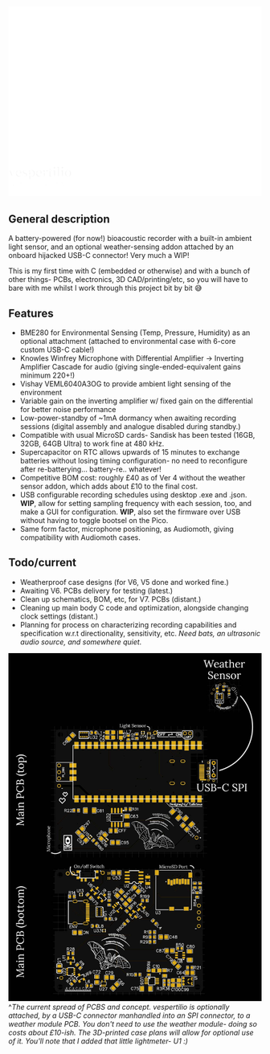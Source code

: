 ![](https://github.com/callous4567/Batcorder/blob/main/design_bat.png)

## General description 
A battery-powered (for now!) bioacoustic recorder with a built-in ambient light sensor, and an optional weather-sensing addon attached by an onboard hijacked USB-C connector! Very much a WIP!

This is my first time with C (embedded or otherwise) and with a bunch of other things- PCBs, electronics, 3D CAD/printing/etc, so you will have to bare with me whilst I work through this project bit by bit 😅

## Features 
- BME280 for Environmental Sensing (Temp, Pressure, Humidity) as an optional attachment (attached to environmental case with 6-core custom USB-C cable!) 
- Knowles Winfrey Microphone with Differential Amplifier -> Inverting Amplifier Cascade for audio (giving single-ended-equivalent gains minimum 220+!)
- Vishay VEML6040A3OG to provide ambient light sensing of the environment
- Variable gain on the inverting amplifier w/ fixed gain on the differential for better noise performance 
- Low-power-standby of ~1mA dormancy when awaiting recording sessions (digital assembly and analogue disabled during standby.)
- Compatible with usual MicroSD cards- Sandisk has been tested (16GB, 32GB, 64GB Ultra) to work fine at 480 kHz.
- Supercapacitor on RTC allows upwards of 15 minutes to exchange batteries without losing timing configuration- no need to reconfigure after re-batterying... battery-re.. whatever!
- Competitive BOM cost: roughly £40 as of Ver 4 without the weather sensor addon, which adds about £10 to the final cost.
- USB configurable recording schedules using desktop .exe and .json. **WIP**, allow for setting sampling frequency with each session, too, and make a GUI for configuration. **WIP**, also set the firmware over USB without having to toggle bootsel on the Pico. 
- Same form factor, microphone positioning, as Audiomoth, giving compatibility with Audiomoth cases.

## Todo/current
- Weatherproof case designs (for V6, V5 done and worked fine.) 
- Awaiting V6. PCBs delivery for testing (latest.)
- Clean up schematics, BOM, etc, for V7. PCBs (distant.)
- Cleaning up main body C code and optimization, alongside changing clock settings (distant.)
- Planning for process on characterizing recording capabilities and specification w.r.t directionality, sensitivity, etc. *Need bats, an ultrasonic audio source, and somewhere quiet.*


![](https://github.com/callous4567/vespertilio/blob/main/current_pcbs.jpg)
^*The current spread of PCBS and concept. vespertilio is optionally attached, by a USB-C connector manhandled into an SPI connector, to a weather module PCB.
You don't need to use the weather module- doing so costs about £10-ish. The 3D-printed case plans will allow for optional use of it. You'll note that I added that little lightmeter- U1 :)*


